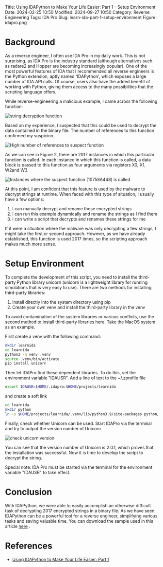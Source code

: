 Title: Using IDAPython to Make Your Life Easier: Part 1 - Setup Environment
Date: 2024-02-25 10:50
Modified: 2024-09-27 10:50
Category: Reverse Engineering
Tags: IDA Pro
Slug: learn-ida-part-1-setup-environment
Figure: idapro.png

# Background

As a reverse engineer, I often use IDA Pro in my daily work. This is not surprising,
as IDA Pro is the industry standard (although alternatives such as radare2 and
Hopper are becoming increasingly popular). One of the most powerful features of IDA 
that I recommended all reverse engineers is the Python extension, aptly named 'IDAPython', 
which exposes a large number of IDA API calls. Of course, users also have the added
benefit of working with Python, giving them access to the many possibilities that the
scripting language offers.

While reverse-engineering a malicious example, I came across the following function:

![string decryption function]({static}/images/learnida/string_decryption_function.png "Figure 1 String decryption function")

Based on my experience, I suspected that this could be used to decrypt the data contained in the binary file. The number of references to this function confirmed my suspicion.

![High number of references to suspect function]({static}/images/learnida/high_number_reference_function.png "Figure 2 High number of references to suspect function")

As we can see in Figure 2, there are 2017 instances in which this particular function is called. In each instance in which this function is called, a data block is passed to this function as four arguments via registers X0, X1, W2and W3.

![Instances where the suspect function (10758A448) is called]({static}/images/learnida/call_string_decrypt_function.png "Figure 3 Instances where the suspect function (10758A448) is called")

At this point, I am confident that this feature is used by the malware to decrypt strings at runtime. When faced with this type of situation, I usually have a few options:

1. I can manually decrypt and rename these encrypted strings
2. I can run this example dynamically and rename the strings as I find them
3. I can write a script that decrypts and renames these strings for me

If it were a situation where the malware was only decrypting a few strings, I might take the first or second approach. However, as we have already established, this function is used 2017 times, so the scripting approach makes much more sense.


# Setup Environment

To complete the development of this script, you need to install the third-party Python library unicorn (unicorn is a lightweight library for running simulations that is very easy to use). There are two methods for installing third-party libraries:

1. Install directly into the system directory using pip
2. Create your own venv and install the third-party library in the venv

To avoid contamination of the system libraries or various conflicts, use the second method to install third-party libraries here. Take the MacOS system as an example.

First create a venv with the following command:

```bash
mkdir learnida
cd learnida
python3 -m venv .venv
source .venv/bin/activate
pip install unicorn
```

Then let IDAPro find these dependent libraries. To do this, set the environment variable "IDAUSR".
Add a line of text to the ~/.zprofile file 

```bash
export IDAUSR=$HOME/.idapro:$HOME/projects/learnida
```

and create a soft link
```bash
cd learnida
mkdir python
ln -s $HOME/projects/learnida/.venv/lib/python3.9/site-packages python/3
```


Finally, check whether Unicorn can be used. Start IDAPro via the terminal and try to output the version number of Unicorn

![check unicorn version]({static}/images/learnida/check_unicorn_version.png "Figure 4 check unicorn version")

You can see that the version number of Unicorn is 2.0.1, which proves that the installation was successful. Now it is time to develop the script to decrypt the string.

Special note: IDA Pro must be started via the terminal for the environment variable "IDAUSR" to take effect.


# Conclusion

With IDAPython, we were able to easily accomplish an otherwise difficult task of decrypting 2017 encrypted strings in a binary file. As we have seen, IDAPython can be a powerful tool for a reverse engineer, simplifying various tasks and saving valuable time. You can download the sample used in this article [here](https://drive.google.com/file/d/1T0ta_rfHPjSsvZw-B-LBiAgC7zgfCQuY) .

# References
- [Using IDAPython to Make Your Life Easier: Part 1](https://unit42.paloaltonetworks.com/using-idapython-to-make-your-life-easier-part-1/)
